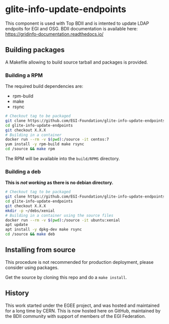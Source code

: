 # glite-info-update-endpoints

This component is used with Top BDII and is intented to update LDAP endpoits for EGI and OSG.
BDII documentation is available here: https://gridinfo-documentation.readthedocs.io/

## Building packages

A Makefile allowing to build source tarball and packages is provided.

### Building a RPM

The required build dependencies are:
- rpm-build
- make
- rsync

```sh
# Checkout tag to be packaged
git clone https://github.com/EGI-Foundation/glite-info-update-endpoints.git
cd glite-info-update-endpoints
git checkout X.X.X
# Building in a container
docker run --rm -v $(pwd):/source -it centos:7
yum install -y rpm-build make rsync
cd /source && make rpm
```

The RPM will be available into the `build/RPMS` directory.

### Building a deb

**This is _not working_ as there is no debian directory.**

```sh
# Checkout tag to be packaged
git clone https://github.com/EGI-Foundation/glite-info-update-endpoints.git
cd glite-info-update-endpoints
git checkout X.X.X
mkdir -p ~/debs/xenial
# Building in a container using the source files
docker run --rm -v $(pwd):/source -it ubuntu:xenial
apt update
apt install -y dpkg-dev make rsync
cd /source && make deb
```

## Installing from source

This procedure is not recommended for production deployment, please consider using packages.

Get the source by cloning this repo and do a `make install`.

## History

This work started under the EGEE project, and was hosted and maintained for a long time by CERN.
This is now hosted here on GitHub, maintained by the BDII community with support of members of the EGI Federation.
